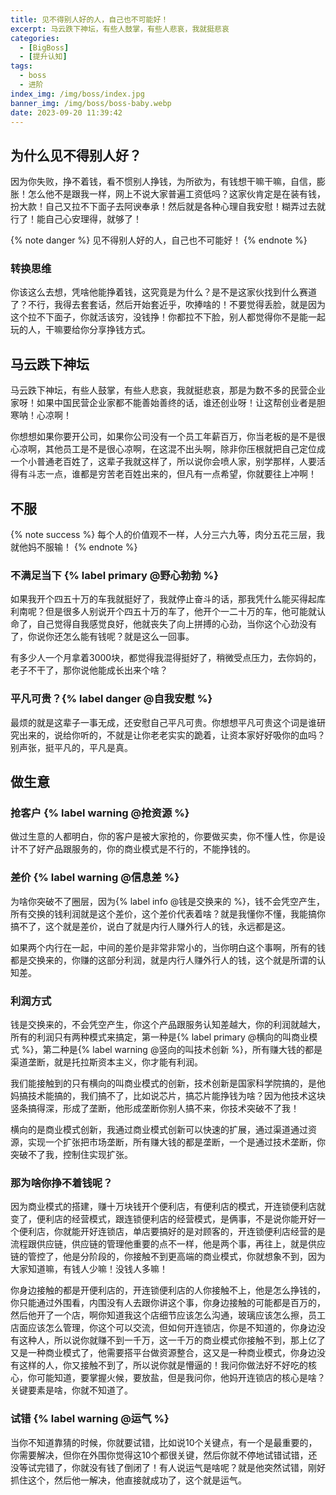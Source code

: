```yaml
---
title: 见不得别人好的人，自己也不可能好！
excerpt: 马云跌下神坛，有些人鼓掌，有些人悲哀，我就挺悲哀
categories:
  - [BigBoss]
  - [提升认知]
tags:
  - boss
  - 进阶
index_img: /img/boss/index.jpg
banner_img: /img/boss/boss-baby.webp
date: 2023-09-20 11:39:42
---
```



## 为什么见不得别人好？

因为你失败，挣不着钱，看不惯别人挣钱，为所欲为，有钱想干嘛干嘛，自信，膨胀！怎么他不是跟我一样，网上不说大家普遍工资低吗？这家伙肯定是在装有钱，扮大款！自己又拉不下面子去阿谀奉承！然后就是各种心理自我安慰！糊弄过去就行了！能自己心安理得，就够了！

{% note danger %}
见不得别人好的人，自己也不可能好！
{% endnote %}

### 转换思维

你该这么去想，<font class=text-success>凭啥他能挣着钱，这究竟是为什么？是不是这家伙找到什么赛道了？不行，我得去套套话</font>，然后开始套近乎，吹捧啥的！不要觉得丢脸，就是因为这个拉不下面子，你就活该穷，没钱挣！你都拉不下脸，别人都觉得你不是能一起玩的人，干嘛要给你分享挣钱方式。


## 马云跌下神坛

马云跌下神坛，有些人鼓掌，有些人悲哀，我就挺悲哀，那是为数不多的民营企业家呀！如果中国民营企业家都不能善始善终的话，谁还创业呀！让这帮创业者是胆寒呐！心凉啊！

你想想如果你要开公司，如果你公司没有一个员工年薪百万，你当老板的是不是很心凉啊，其他员工是不是很心凉啊，在这混不出头啊，除非你压根就把自己定位成一个小普通老百姓了，这辈子我就这样了，所以说你会喷人家，别学那样，人要活得有斗志一点，谁都是穷苦老百姓出来的，但凡有一点希望，你就要往上冲啊！

## 不服
{% note success %}
每个人的价值观不一样，人分三六九等，肉分五花三层，我就他妈不服输！
{% endnote %}

### 不满足当下 {% label primary @野心勃勃 %}
如果我开个四五十万的车我就挺好了，我就停止奋斗的话，那我凭什么能买得起库利南呢？但是很多人别说开个四五十万的车了，他开个一二十万的车，他可能就认命了，自己觉得自我感觉良好，他就丧失了向上拼搏的心劲，当你这个心劲没有了，你说你还怎么能有钱呢？就是这么一回事。

有多少人一个月拿着3000块，都觉得我混得挺好了，稍微受点压力，去你妈的，老子不干了，那你说他能成长出来个啥？

### 平凡可贵？{% label danger @自我安慰 %}

最烦的就是<font class=text-danger>这辈子一事无成，还安慰自己平凡可贵</font>。你想想<font class=text-warning>平凡可贵这个词是谁研究出来的，说给你听的，不就是让你老老实实的跪着，让资本家好好吸你的血吗？别声张，挺平凡的，平凡是真。</font>

## 做生意

### 抢客户 {% label warning @抢资源 %}
做过生意的人都明白，你的<font class=text-warning>客户是被大家抢的，你要做买卖，你不懂人性，你是设计不了好产品跟服务的，你的商业模式是不行的，不能挣钱的</font>。

### 差价 {% label warning @信息差 %}

为啥你突破不了圈层，因为{% label info @钱是交换来的 %}，钱不会凭空产生，所有交换的钱利润就是这个差价，这个差价代表着啥？就是我懂你不懂，我能搞你搞不了，这个就是差价，说白了就是<font>内行人赚外行人的钱</font>，永远都是这。

如果两个内行在一起，中间的差价是非常非常小的，当你明白这个事啊，所有的钱都是交换来的，你赚的这部分利润，就是内行人赚外行人的钱，这个就是所谓的认知差。

### 利润方式

钱是交换来的，不会凭空产生，你这个产品跟服务认知差越大，你的利润就越大，所有的利润只有两种模式来搞定，第一种是{% label primary @横向的叫商业模式 %}，第二种是{% label warning @竖向的叫技术创新 %}，所有赚大钱的都是渠道垄断，就是托拉斯资本主义，你才能有利润。

我们能接触到的只有横向的叫商业模式的创新，技术创新是国家科学院搞的，是他妈搞技术能搞的，我们搞不了，比如说芯片，搞芯片能挣钱为啥？因为他技术这块竖条搞得深，形成了垄断，他形成垄断你别人搞不来，你技术突破不了我！

横向的是商业模式创新，我通过商业模式创新可以快速的扩展，通过渠道通过资源，实现一个扩张把市场垄断，所有赚大钱的都是垄断，一个是通过技术垄断，你突破不了我，控制住实现扩张。

### 那为啥你挣不着钱呢？

因为商业模式的搭建，赚十万块钱开个便利店，有便利店的模式，开连锁便利店就变了，便利店的经营模式，跟连锁便利店的经营模式，是俩事，不是说你能开好一个便利店，你就能开好连锁店，单店要搞好的是对顾客的，开连锁便利店经营的是流程跟供应链，供应链的管理他重要的点不一样，他是两个事，再往上，就是供应链的管控了，他是分阶段的，你接触不到更高端的商业模式，你就想象不到，因为大家知道嘛，有钱人少嘛！没钱人多嘛！

你身边接触的都是开便利店的，开连锁便利店的人你接触不上，他是怎么挣钱的，你只能通过外围看，内围没有人去跟你讲这个事，你身边接触的可能都是百万的，然后他开了一个店，啊你知道我这个店细节应该怎么沟通，玻璃应该怎么擦，员工店面应该怎么管理，你这个可以交流，但如何开连锁店，你是不知道的，你身边没有这种人，所以说你就赚不到一千万，这一千万的商业模式你接触不到，那上亿了又是一种商业模式了，他需要搭平台做资源整合，这又是一种商业模式，你身边没有这样的人，你又接触不到了，所以说你就是懵逼的！我问你做法好不好吃的核心，你可能知道，要掌握火候，要放盐，但是我问你，他妈开连锁店的核心是啥？关键要素是啥，你就不知道了。

### 试错 {% label warning @运气 %}
当你不知道靠猜的时候，你就要试错，比如说10个关键点，有一个是最重要的，你需要解决，但你在外围你觉得这10个都很关键，然后你就不停地试错试错，还没等试完错了，你就没有钱了倒闭了！有人说运气是啥呢？就是他突然试错，刚好抓住这个，然后他一解决，他直接就成功了，这个就是运气。